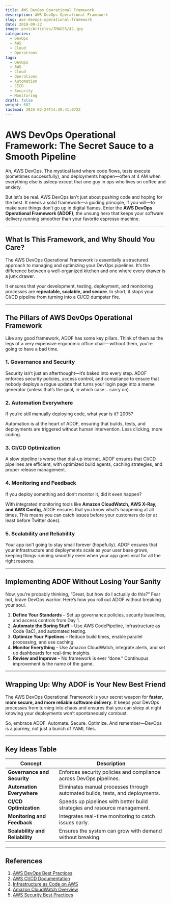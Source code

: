 ```yaml
---
title: AWS DevOps Operational Framework
description: AWS DevOps Operational Framework
slug: aws-devops-operational-framework
date: 2018-09-22
image: post/Articles/IMAGES/42.jpg
categories:
  - DevOps
  - AWS
  - Cloud
  - Operations
tags:
  - DevOps
  - AWS
  - Cloud
  - Operations
  - Automation
  - CICD
  - Security
  - Monitoring
draft: false
weight: 682
lastmod: 2025-02-24T14:39:41.072Z
---
```

# AWS DevOps Operational Framework: The Secret Sauce to a Smooth Pipeline

Ah, AWS DevOps. The mystical land where code flows, tests execute (sometimes successfully), and deployments happen—often at 4 AM when everything else is asleep except that one guy in ops who lives on coffee and anxiety.

But let's be real. AWS DevOps isn't just about pushing code and hoping for the best. It needs a solid framework—a guiding principle, if you will—to make sure things don’t go up in digital flames. Enter the **AWS DevOps Operational Framework (ADOF)**, the unsung hero that keeps your software delivery running smoother than your favorite espresso machine.

***

## What Is This Framework, and Why Should You Care?

The AWS DevOps Operational Framework is essentially a structured approach to managing and optimizing your DevOps pipelines. It’s the difference between a well-organized kitchen and one where every drawer is a junk drawer.

It ensures that your development, testing, deployment, and monitoring processes are **repeatable, scalable, and secure**. In short, it stops your CI/CD pipeline from turning into a CI/CD dumpster fire.

***

## The Pillars of AWS DevOps Operational Framework

Like any good framework, ADOF has some key pillars. Think of them as the legs of a very expensive ergonomic office chair—without them, you’re going to have a bad time.

### 1. **Governance and Security**

Security isn’t just an afterthought—it’s baked into every step. ADOF enforces security policies, access control, and compliance to ensure that nobody deploys a rogue update that turns your login page into a meme generator (unless that’s the goal, in which case… carry on).

### 2. **Automation Everywhere**

If you’re still manually deploying code, what year is it? 2005?

Automation is at the heart of ADOF, ensuring that builds, tests, and deployments are triggered without human intervention. Less clicking, more coding.

### 3. **CI/CD Optimization**

A slow pipeline is worse than dial-up internet. ADOF ensures that CI/CD pipelines are efficient, with optimized build agents, caching strategies, and proper release management.

### 4. **Monitoring and Feedback**

If you deploy something and don’t monitor it, did it even happen?

With integrated monitoring tools like **Amazon CloudWatch, AWS X-Ray, and AWS Config**, ADOF ensures that you know what’s happening at all times. This means you can catch issues before your customers do (or at least before Twitter does).

### 5. **Scalability and Reliability**

Your app isn’t going to stay small forever (hopefully). ADOF ensures that your infrastructure and deployments scale as your user base grows, keeping things running smoothly even when your app goes viral for all the right reasons.

***

## Implementing ADOF Without Losing Your Sanity

Now, you’re probably thinking, “Great, but how do I actually do this?” Fear not, brave DevOps warrior. Here’s how you roll out ADOF without breaking your soul.

1. **Define Your Standards** – Set up governance policies, security baselines, and access controls from Day 1.
2. **Automate the Boring Stuff** – Use AWS CodePipeline, Infrastructure as Code (IaC), and automated testing.
3. **Optimize Your Pipelines** – Reduce build times, enable parallel processing, and use caching.
4. **Monitor Everything** – Use Amazon CloudWatch, integrate alerts, and set up dashboards for real-time insights.
5. **Review and Improve** – No framework is ever “done.” Continuous improvement is the name of the game.

***

## Wrapping Up: Why ADOF is Your New Best Friend

The AWS DevOps Operational Framework is your secret weapon for **faster, more secure, and more reliable software delivery**. It keeps your DevOps processes from turning into chaos and ensures that you can sleep at night knowing your deployments won’t spontaneously combust.

So, embrace ADOF. Automate. Secure. Optimize. And remember—DevOps is a journey, not just a bunch of YAML files.

***

## Key Ideas Table

| Concept                         | Description                                                                   |
| ------------------------------- | ----------------------------------------------------------------------------- |
| **Governance and Security**     | Enforces security policies and compliance across DevOps pipelines.            |
| **Automation Everywhere**       | Eliminates manual processes through automated builds, tests, and deployments. |
| **CI/CD Optimization**          | Speeds up pipelines with better build strategies and resource management.     |
| **Monitoring and Feedback**     | Integrates real-time monitoring to catch issues early.                        |
| **Scalability and Reliability** | Ensures the system can grow with demand without breaking.                     |

***

## References

1. [AWS DevOps Best Practices](https://aws.amazon.com/devops/)
2. [AWS CI/CD Documentation](https://docs.aws.amazon.com/codepipeline/latest/userguide/welcome.html)
3. [Infrastructure as Code on AWS](https://aws.amazon.com/quickstart/architecture/infrastructure-as-code/)
4. [Amazon CloudWatch Overview](https://aws.amazon.com/cloudwatch/)
5. [AWS Security Best Practices](https://docs.aws.amazon.com/securityhub/latest/userguide/securityhub-best-practices.html)
